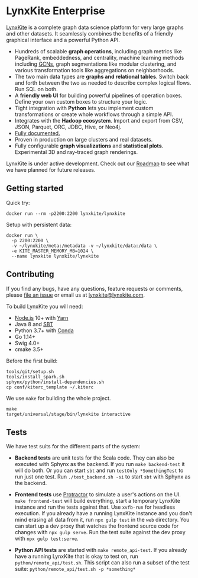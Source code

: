 # LynxKite Enterprise

[LynxKite](https://lynxkite.com/) is a complete graph data science platform for very large graphs
and other datasets.
It seamlessly combines the benefits of a friendly graphical interface and a powerful Python API.

- Hundreds of scalable **graph operations**, including graph metrics like PageRank, embeddedness,
  and centrality, machine learning methods including
  [GCNs](https://tkipf.github.io/graph-convolutional-networks/), graph segmentations like modular
  clustering, and various transformation tools like aggregations on neighborhoods.
- The two main data types are **graphs and relational tables**. Switch back and forth between the
  two as needed to describe complex logical flows. Run SQL on both.
- A **friendly web UI** for building powerful pipelines of operation boxes. Define your own custom
  boxes to structure your logic.
- Tight integration with **Python** lets you implement custom transformations or create whole
  workflows through a simple API.
- Integrates with the **Hadoop ecosystem**. Import and export from CSV, JSON, Parquet, ORC, JDBC,
  Hive, or Neo4j.
- [Fully documented.](https://lynxkite.com/docs/latest)
- Proven in production on large clusters and real datasets.
- Fully configurable **graph visualizations** and **statistical plots**. Experimental 3D and
  ray-traced graph renderings.

LynxKite is under active development. Check out our [Roadmap](https://lynxkite.com/roadmap) to see
what we have planned for future releases.


## Getting started

Quick try:

```
docker run --rm -p2200:2200 lynxkite/lynxkite
```

Setup with persistent data:

```
docker run \
  -p 2200:2200 \
  -v ~/lynxkite/meta:/metadata -v ~/lynxkite/data:/data \
  -e KITE_MASTER_MEMORY_MB=1024 \
  --name lynxkite lynxkite/lynxkite
```


## Contributing

If you find any bugs, have any questions, feature requests or comments, please
[file an issue](https://github.com/lynxkite/lynxkite/issues/new)
or email us at lynxkite@lynxkite.com.

To build LynxKite you will need:

- [Node.js](https://nodejs.org/) 10+ with [Yarn](http://yarnpkg.org/)
- Java 8 and [SBT](https://www.scala-sbt.org/)
- Python 3.7+ with [Conda](https://docs.conda.io/en/latest/miniconda.html)
- Go 1.14+
- Swig 4.0+
- cmake 3.5+

Before the first build:

    tools/git/setup.sh
    tools/install_spark.sh
    sphynx/python/install-dependencies.sh
    cp conf/kiterc_template ~/.kiterc

We use `make` for building the whole project.

    make
    target/universal/stage/bin/lynxkite interactive


## Tests

We have test suits for the different parts of the system:

- **Backend tests** are unit tests for the Scala code. They can also be executed with Sphynx as the
  backend. If you run `make backend-test` it will do both. Or you can start `sbt` and run
  `testOnly *SomethingTest` to run just one test. Run `./test_backend.sh -si` to start `sbt` with
  Sphynx as the backend.

- **Frontend tests** use [Protractor](https://www.protractortest.org/) to simulate a user's actions
  on the UI. `make frontend-test` will build everything, start a temporary LynxKite instance and run
  the tests against that. Use `xvfb-run` for headless execution. If you already have a running
  LynxKite instance and you don't mind erasing all data from it, run `npx gulp test` in the `web`
  directory. You can start up a dev proxy that watches the frontend source code for changes with
  `npx gulp serve`. Run the test suite against the dev proxy with `npx gulp test:serve`.

- **Python API tests** are started with `make remote_api-test`. If you already have a running
  LynxKite that is okay to test on, run `python/remote_api/test.sh`. This script can also run a
  subset of the test suite: `python/remote_api/test.sh -p *something*`
